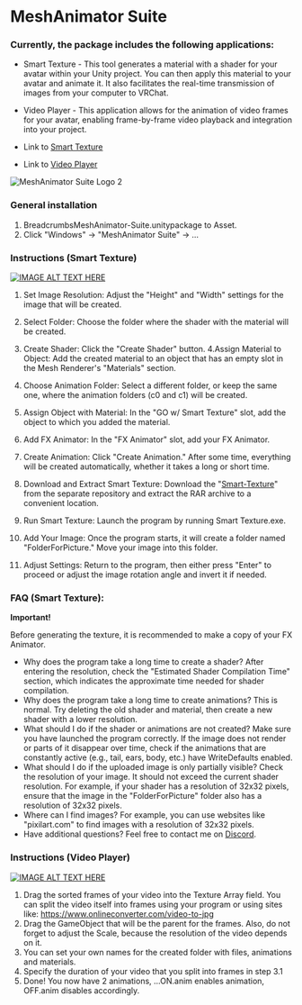 # MeshAnimator Suite
### Currently, the package includes the following applications:
* Smart Texture - This tool generates a material with a shader for your avatar within your Unity project. You can then apply this material to your avatar and animate it. It also facilitates the real-time transmission of images from your computer to VRChat.
* Video Player - This application allows for the animation of video frames for your avatar, enabling frame-by-frame video playback and integration into your project.

* Link to [Smart Texture](https://github.com/Dahus/MeshAnimator-Suite?tab=readme-ov-file#instructions-smart-texture)
* Link to [Video Player](https://github.com/Dahus/MeshAnimator-Suite?tab=readme-ov-file#instructions-video-player)

![MeshAnimator Suite Logo 2](https://github.com/user-attachments/assets/b74d7302-640a-4443-a4b5-ea420357ee33)

### General installation ### 

1. BreadcrumbsMeshAnimator-Suite.unitypackage to Asset.
2. Click "Windows" -> "MeshAnimator Suite" -> ...

### Instructions (Smart Texture) ###

[![IMAGE ALT TEXT HERE](https://img.youtube.com/vi/o84U2YUSgP4/0.jpg)](https://www.youtube.com/watch?v=o84U2YUSgP4)
1. Set Image Resolution:
Adjust the "Height" and "Width" settings for the image that will be created.
2. Select Folder:
Choose the folder where the shader with the material will be created.
3. Create Shader:
Click the "Create Shader" button.
4.Assign Material to Object:
Add the created material to an object that has an empty slot in the Mesh Renderer's "Materials" section.
5. Choose Animation Folder:
Select a different folder, or keep the same one, where the animation folders (c0 and c1) will be created.
6. Assign Object with Material:
In the "GO w/ Smart Texture" slot, add the object to which you added the material.
7. Add FX Animator:
In the "FX Animator" slot, add your FX Animator.
8. Create Animation:
Click "Create Animation." After some time, everything will be created automatically, whether it takes a long or short time.

9. Download and Extract Smart Texture:
Download the "[Smart-Texture](https://github.com/Dahus/Smart-Texture)" from the separate repository and extract the RAR archive to a convenient location.
10. Run Smart Texture:
Launch the program by running Smart Texture.exe.
11. Add Your Image:
Once the program starts, it will create a folder named "FolderForPicture." Move your image into this folder.
12. Adjust Settings:
Return to the program, then either press "Enter" to proceed or adjust the image rotation angle and invert it if needed.

### FAQ (Smart Texture): ###

**Important!**

Before generating the texture, it is recommended to make a copy of your FX Animator.

- Why does the program take a long time to create a shader?
After entering the resolution, check the "Estimated Shader Compilation Time" section, which indicates the approximate time needed for shader compilation.
- Why does the program take a long time to create animations?
This is normal. Try deleting the old shader and material, then create a new shader with a lower resolution.
- What should I do if the shader or animations are not created?
Make sure you have launched the program correctly. If the image does not render or parts of it disappear over time, check if the animations that are constantly active (e.g., tail, ears, body, etc.) have WriteDefaults enabled.
- What should I do if the uploaded image is only partially visible?
Check the resolution of your image. It should not exceed the current shader resolution. For example, if your shader has a resolution of 32x32 pixels, ensure that the image in the "FolderForPicture" folder also has a resolution of 32x32 pixels.
- Where can I find images?
For example, you can use websites like "pixilart.com" to find images with a resolution of 32x32 pixels.
- Have additional questions?
Feel free to contact me on [Discord](https://discordapp.com/users/290117159806566421/).

### Instructions (Video Player) ###

[![IMAGE ALT TEXT HERE](https://img.youtube.com/vi/tgz0XY0NWKM/0.jpg)](https://www.youtube.com/watch?v=tgz0XY0NWKM)
1. Drag the sorted frames of your video into the Texture Array field. You can split the video itself into frames using your program or using sites like: https://www.onlineconverter.com/video-to-jpg
2. Drag the GameObject that will be the parent for the frames. Also, do not forget to adjust the Scale, because the resolution of the video depends on it.
3. You can set your own names for the created folder with files, animations and materials.
4. Specify the duration of your video that you split into frames in step 3.1
5. Done! You now have 2 animations, ...ON.anim enables animation, OFF.anim disables accordingly.

